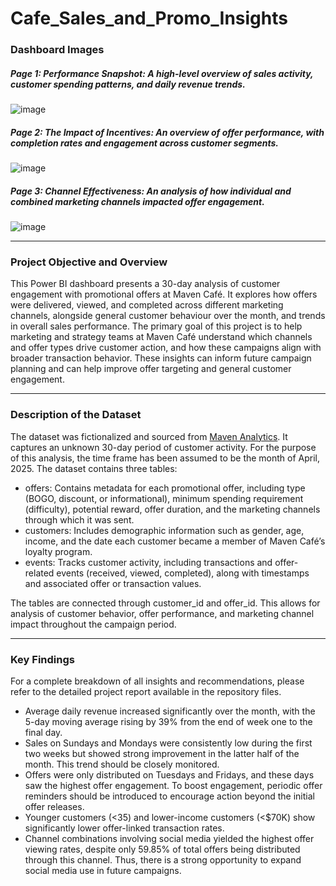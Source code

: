 # Cafe_Sales_and_Promo_Insights

### Dashboard Images
##### Page 1: Performance Snapshot: A high-level overview of sales activity, customer spending patterns, and daily revenue trends.
![image](https://github.com/user-attachments/assets/66a972aa-6764-433c-9e36-9149dd20eac3)

##### Page 2: The Impact of Incentives: An overview of offer performance, with completion rates and engagement across customer segments.
![image](https://github.com/user-attachments/assets/e400c5e7-b2b7-4699-b469-76a14f4593bc)

##### Page 3: Channel Effectiveness: An analysis of how individual and combined marketing channels impacted offer engagement.
![image](https://github.com/user-attachments/assets/22bcba3e-83a0-4ae4-854e-064ef9ef3225)

---

### Project Objective and Overview
This Power BI dashboard presents a 30-day analysis of customer engagement with promotional offers at Maven Café. It explores how offers were delivered, viewed, and completed across different marketing channels, alongside general customer behaviour over the month, and trends in overall sales performance. The primary goal of this project is to help marketing and strategy teams at Maven Café understand which channels and offer types drive customer action, and how these campaigns align with broader transaction behavior. These insights can inform future campaign planning and can help improve offer targeting and general customer engagement.

---

### Description of the Dataset
The dataset was fictionalized and sourced from [Maven Analytics](https://mavenanalytics.io/challenges/maven-rewards-challenge/404c6060-60eb-400f-9bce-c3b9f97e9d5a). It captures an unknown 30-day period of customer activity. For the purpose of this analysis, the time frame has been assumed to be the month of April, 2025.
The dataset contains three tables:
- offers: Contains metadata for each promotional offer, including type (BOGO, discount, or informational), minimum spending requirement (difficulty), potential reward, offer duration, and the marketing channels through which it was sent.
- customers: Includes demographic information such as gender, age, income, and the date each customer became a member of Maven Café’s loyalty program.
- events: Tracks customer activity, including transactions and offer-related events (received, viewed, completed), along with timestamps and associated offer or transaction values.

The tables are connected through customer_id and offer_id. This allows for analysis of customer behavior, offer performance, and marketing channel impact throughout the campaign period.

---

### Key Findings
For a complete breakdown of all insights and recommendations, please refer to the detailed project report available in the repository files.
- Average daily revenue increased significantly over the month, with the 5-day moving average rising by 39% from the end of week one to the final day.
- Sales on Sundays and Mondays were consistently low during the first two weeks but showed strong improvement in the latter half of the month. This trend should be closely monitored.
- Offers were only distributed on Tuesdays and Fridays, and these days saw the highest offer engagement. To boost engagement, periodic offer reminders should be introduced to encourage action beyond the initial offer releases.
- Younger customers (<35) and lower-income customers (<$70K) show significantly lower offer-linked transaction rates.
- Channel combinations involving social media yielded the highest offer viewing rates, despite only 59.85% of total offers being distributed through this channel. Thus, there is a strong opportunity to expand social media use in future campaigns.

